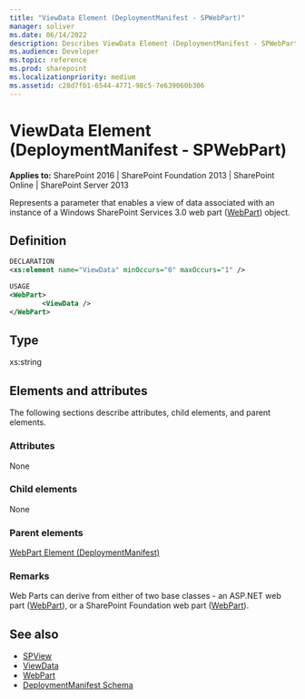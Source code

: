 ```yaml
---
title: "ViewData Element (DeploymentManifest - SPWebPart)"
manager: soliver
ms.date: 06/14/2022
description: Describes ViewData Element (DeploymentManifest - SPWebPart) and provides information on elements and attributes.
ms.audience: Developer
ms.topic: reference
ms.prod: sharepoint
ms.localizationpriority: medium
ms.assetid: c28d7fb1-6544-4771-98c5-7e639060b306
---
```


# ViewData Element (DeploymentManifest - SPWebPart)

**Applies to:** SharePoint 2016 | SharePoint Foundation 2013 | SharePoint Online | SharePoint Server 2013 
  
Represents a parameter that enables a view of data associated with an instance of a Windows SharePoint Services 3.0 web part ([WebPart](https://msdn.microsoft.com/library/Microsoft.SharePoint.WebPartPages.WebPart.aspx)) object. 

## Definition

```XML
DECLARATION
<xs:element name="ViewData" minOccurs="0" maxOccurs="1" />

USAGE
<WebPart>
        <ViewData />
</WebPart>

```

## Type

xs:string
  
## Elements and attributes

The following sections describe attributes, child elements, and parent elements.

### Attributes

None
   
### Child elements

None
   
### Parent elements

[WebPart Element (DeploymentManifest)](webpart-element-deploymentmanifest.md)
   
### Remarks

Web Parts can derive from either of two base classes - an ASP.NET web part ([WebPart](https://msdn.microsoft.com/library/System.Web.UI.WebControls.WebParts.WebPart.aspx)), or a SharePoint Foundation web part ([WebPart](https://msdn.microsoft.com/library/Microsoft.SharePoint.WebPartPages.WebPart.aspx)). 
  
## See also

- [SPView](https://msdn.microsoft.com/library/Microsoft.SharePoint.SPView.aspx) 
- [ViewData](https://msdn.microsoft.com/library/Microsoft.SharePoint.SPView.ViewData.aspx)
- [WebPart](https://msdn.microsoft.com/library/System.Web.UI.WebControls.WebParts.WebPart.aspx)
- [DeploymentManifest Schema](deploymentmanifest-schema.md)


